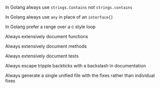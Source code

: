 In Golang always use `strings.Contains` not `strings.contains`

In Golang always use `any` in place of an `interface{}`

In Golang prefer a range over a c style loop

Always extensively document functions

Always extensively document methods

Always extensively document tests

Always escape tripple backticks with a backslash in documentation

Always generate a single unified file with the fixes rather than individual fixes
